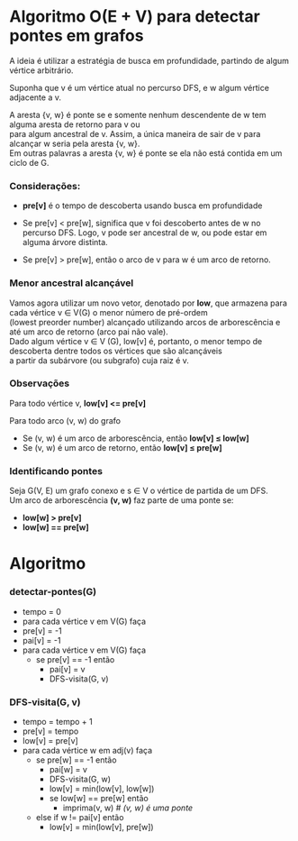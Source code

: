 
# Algoritmo O(E + V) para detectar pontes em grafos

A ideia é utilizar a estratégia de busca em profundidade, partindo de algum vértice arbitrário.  
  
Suponha que v é um vértice atual no percurso DFS, e w algum vértice adjacente a v.  
  
A aresta {v, w} é ponte se e somente nenhum descendente de w tem alguma aresta de retorno para v ou  
para algum ancestral de v. Assim, a única maneira de sair de v para alcançar w seria pela aresta {v, w}.  
Em outras palavras a aresta {v, w} é ponte se ela não está contida em um ciclo de G.  
  
### Considerações:  

- **pre[v]** é o tempo de descoberta usando busca em profundidade  

- Se pre[v] < pre[w], significa que v foi descoberto antes de w no percurso DFS.
  Logo, v pode ser ancestral de w, ou pode estar em alguma árvore distinta.
  
- Se pre[v] > pre[w], então o arco de v para w é um arco de retorno.  
    
### Menor ancestral alcançável    
    
Vamos agora utilizar um novo vetor, denotado por **low**, que armazena para cada vértice v ∈ V(G) o menor número de pré-ordem  
(lowest preorder number) alcançado utilizando arcos de arborescência e até um arco de retorno (arco pai não vale).  
Dado algum vértice v ∈ V (G), low[v] é, portanto, o menor tempo de descoberta dentre todos os vértices que são alcançáveis  
a partir da subárvore (ou subgrafo) cuja raiz é v.    

### Observações

Para todo vértice v, **low[v] <= pre[v]**

Para todo arco (v, w) do grafo  

- Se (v, w) é um arco de arborescência, então **low[v] ≤ low[w]**
- Se (v, w) é um arco de retorno, então **low[v] ≤ pre[w]**

### Identificando pontes

Seja G(V, E) um grafo conexo e s ∈ V o vértice de partida de um DFS.  
Um arco de arborescência **(v, w)** faz parte de uma ponte se: 

- **low[w] > pre[v]**
- **low[w] == pre[w]**

# Algoritmo

### detectar-pontes(G)

* tempo = 0  
* para cada vértice v em V(G) faça  
* pre[v] = -1  
* pai[v] = -1  
* para cada vértice v em V(G) faça  
    * se pre[v] == -1 então  
        * pai[v] = v  
        * DFS-visita(G, v)  

### DFS-visita(G, v)

* tempo = tempo + 1
* pre[v] = tempo
* low[v] = pre[v]
* para cada vértice w em adj(v) faça
    * se pre[w] == -1 então
        * pai[w] = v
        * DFS-visita(G, w)
        * low[v] = min(low[v], low[w])
        * se low[w] == pre[w] então
            * imprima(v, w) # _(v, w) é uma ponte_
    * else if w != pai[v] então
        * low[v] = min(low[v], pre[w])
